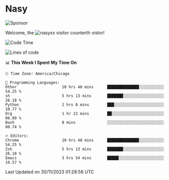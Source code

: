 # Nasy

<!--
<p align="center">
<img height="200" src="https://github-readme-stats.vercel.app/api?username=nasyxx&count_private=true&show_icons=true&theme=dracula&include_all_commits=true"/>
<img height="200" src="https://github-readme-stats.vercel.app/api/top-langs/?username=nasyxx&theme=dracula&hide=html,jupyter+notebook&count_private=true&show_icons=true"/>
</p>

  
----------------
-->

![Sponsor](https://img.shields.io/static/v1.svg?label=Sponsor&message=%E2%9D%A4&logo=GitHub&style=flat&color=pink)
 
Welcome, the ![nasyxx visitor counter](https://count.getloli.com/get/@nasyxx?theme=rule34)th vistor!
 
<!--START_SECTION:waka-->
![Code Time](http://img.shields.io/badge/Code%20Time-4%2C030%20hrs%2027%20mins-blue)

![Lines of code](https://img.shields.io/badge/From%20Hello%20World%20I%27ve%20Written-6.3%20million%20lines%20of%20code-blue)

📊 **This Week I Spent My Time On** 

```text
🕑︎ Time Zone: America/Chicago

💬 Programming Languages: 
Other                    10 hrs 48 mins      ██████████████░░░░░░░░░░░   54.25 % 
sh                       5 hrs 13 mins       ███████░░░░░░░░░░░░░░░░░░   26.18 % 
Python                   2 hrs 8 mins        ███░░░░░░░░░░░░░░░░░░░░░░   10.77 % 
Org                      1 hr 22 mins        ██░░░░░░░░░░░░░░░░░░░░░░░   06.89 % 
Bash                     8 mins              ░░░░░░░░░░░░░░░░░░░░░░░░░   00.74 % 

🔥 Editors: 
Chrome                   10 hrs 48 mins      ██████████████░░░░░░░░░░░   54.25 % 
Zsh                      5 hrs 13 mins       ███████░░░░░░░░░░░░░░░░░░   26.18 % 
Emacs                    3 hrs 54 mins       █████░░░░░░░░░░░░░░░░░░░░   19.57 % 
```


 Last Updated on 30/11/2023 01:28:56 UTC
<!--END_SECTION:waka-->

<!-- ![visitors](https://visitor-badge.laobi.icu/badge?page_id=nasyxx.nasyxx) -->
